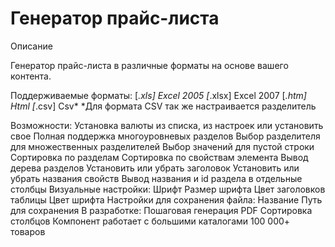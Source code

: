 # Генератор прайс-листа

Описание 

Генератор прайс-листа в различные форматы на основе вашего контента. 

Поддерживаемые форматы: 
[*.xls] Excel 2005
[*.xlsx] Excel 2007
[*.htm] Html
[*.csv] Csv* 
*Для формата CSV так же настраивается разделитель 

Возможности: 
Установка валюты из списка, из настроек или установить свое
Полная поддержка многоуровневых разделов
Выбор разделителя для множественных разделителей
Выбор значений для пустой строки
Сортировка по разделам
Сортировка по свойствам элемента
Вывод дерева разделов
Установить или убрать заголовок
Установить или убрать названия свойств
Вывод названия и id раздела в отдельные столбцы 
Визуальные настройки:
Шрифт
Размер шрифта
Цвет заголовков таблицы
Цвет шрифта 
Настройки для сохранения файла: 
Название
Путь для сохранения 
В разработке: 
Пошаговая генерация
PDF
Сортировка столбцов 
Компонент работает с большими каталогами 100 000+ товаров

